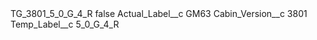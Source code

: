 <?xml version="1.0" encoding="UTF-8"?>
<CustomMetadata xmlns="http://soap.sforce.com/2006/04/metadata" xmlns:xsi="http://www.w3.org/2001/XMLSchema-instance" xmlns:xsd="http://www.w3.org/2001/XMLSchema">
    <label>TG_3801_5_0_G_4_R</label>
    <protected>false</protected>
    <values>
        <field>Actual_Label__c</field>
        <value xsi:type="xsd:string">GM63</value>
    </values>
    <values>
        <field>Cabin_Version__c</field>
        <value xsi:type="xsd:string">3801</value>
    </values>
    <values>
        <field>Temp_Label__c</field>
        <value xsi:type="xsd:string">5_0_G_4_R</value>
    </values>
</CustomMetadata>
